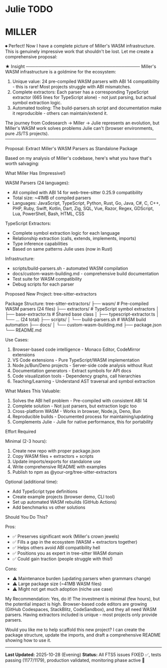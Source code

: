 # Julie TODO

# MILLER 

⏺ Perfect! Now I have a complete picture of Miller's WASM infrastructure. This is genuinely impressive work that shouldn't be lost. Let me create a comprehensive
  proposal:

  ★ Insight ─────────────────────────────────────
  Miller's WASM infrastructure is a goldmine for the ecosystem:

  1. Unique value: 24 pre-compiled WASM parsers with ABI 14 compatibility - this is rare! Most projects struggle with ABI mismatches.
  2. Complete extractors: Each parser has a corresponding TypeScript extractor (665 lines for TypeScript alone) - not just parsing, but actual symbol extraction
  logic.
  3. Automated tooling: The build-parsers.sh script and documentation make it reproducible - others can maintain/extend it.

  The journey from Codesearch → Miller → Julie represents an evolution, but Miller's WASM work solves problems Julie can't (browser environments, pure JS/TS
  projects).
  ─────────────────────────────────────────────────

  Proposal: Extract Miller's WASM Parsers as Standalone Package

  Based on my analysis of Miller's codebase, here's what you have that's worth salvaging:

  What Miller Has (Impressive!)

  WASM Parsers (24 languages):
  - All compiled with ABI 14 for web-tree-sitter 0.25.9 compatibility
  - Total size: ~41MB of compiled parsers
  - Languages: JavaScript, TypeScript, Python, Rust, Go, Java, C#, C, C++, PHP, Ruby, Swift, Kotlin, Dart, Zig, SQL, Vue, Razor, Regex, GDScript, Lua, PowerShell,
  Bash, HTML, CSS

  TypeScript Extractors:
  - Complete symbol extraction logic for each language
  - Relationship extraction (calls, extends, implements, imports)
  - Type inference capabilities
  - Based on same patterns Julie uses (now in Rust)

  Infrastructure:
  - scripts/build-parsers.sh - automated WASM compilation
  - docs/custom-wasm-building.md - comprehensive build documentation
  - Test suite for WASM compatibility
  - Debug scripts for each parser

  Proposed New Project: tree-sitter-extractors

  Package Structure:
  tree-sitter-extractors/
  ├── wasm/                    # Pre-compiled WASM parsers (24 files)
  ├── extractors/              # TypeScript symbol extractors
  │   ├── base-extractor.ts   # Shared base class
  │   ├── typescript-extractor.ts
  │   └── ... (24 total)
  ├── scripts/
  │   └── build-parsers.sh    # WASM build automation
  ├── docs/
  │   └── custom-wasm-building.md
  ├── package.json
  └── README.md

  Use Cases:
  1. Browser-based code intelligence - Monaco Editor, CodeMirror extensions
  2. VS Code extensions - Pure TypeScript/WASM implementation
  3. Node.js/Bun/Deno projects - Server-side code analysis without Rust
  4. Documentation generators - Extract symbols for API docs
  5. Code visualization tools - Dependency graphs, call hierarchies
  6. Teaching/Learning - Understand AST traversal and symbol extraction

  What Makes This Valuable:

  1. Solves the ABI hell problem - Pre-compiled with consistent ABI 14
  2. Complete solution - Not just parsers, but extraction logic too
  3. Cross-platform WASM - Works in browser, Node.js, Deno, Bun
  4. Reproducible builds - Documented process for maintaining/updating
  5. Complements Julie - Julie for native performance, this for portability



   Effort Required

  Minimal (2-3 hours):
  1. Create new repo with proper package.json
  2. Copy WASM files + extractors + scripts
  3. Update imports/exports for standalone use
  4. Write comprehensive README with examples
  5. Publish to npm as @your-org/tree-sitter-extractors

  Optional (additional time):
  - Add TypeScript type definitions
  - Create example projects (browser demo, CLI tool)
  - Set up automated WASM rebuilds (GitHub Actions)
  - Add benchmarks vs other solutions

  Should You Do This?

  Pros:
  - ✅ Preserves significant work (Miller's crown jewels)
  - ✅ Fills a gap in the ecosystem (WASM + extractors together)
  - ✅ Helps others avoid ABI compatibility hell
  - ✅ Positions you as expert in tree-sitter WASM domain
  - ✅ Could gain traction (people struggle with this!)

  Cons:
  - ⚠️ Maintenance burden (updating parsers when grammars change)
  - ⚠️ Large package size (~41MB WASM files)
  - ⚠️ Might not get much adoption (niche use case)

  My Recommendation: Yes, do it! The investment is minimal (few hours), but the potential impact is high. Browser-based code editors are growing (GitHub Codespaces,
   StackBlitz, CodeSandbox), and they all need WASM parsers. Having extractors included is unique - most projects only provide parsers.

  Would you like me to help scaffold this new project? I can create the package structure, update the imports, and draft a comprehensive README showing how to use
  it.

---

**Last Updated:** 2025-10-28 (Evening)
**Status:** All FTS5 issues FIXED ✅, tests passing (1177/1179), production validated, monitoring phase active 🔬